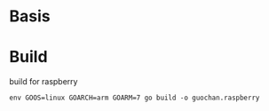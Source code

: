 # Basis

# Build

build for raspberry

`env GOOS=linux GOARCH=arm GOARM=7 go build -o guochan.raspberry`

